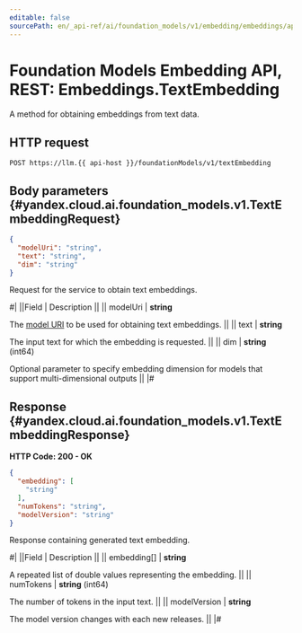 ```yaml
---
editable: false
sourcePath: en/_api-ref/ai/foundation_models/v1/embedding/embeddings/api-ref/Embeddings/textEmbedding.md
---
```


# Foundation Models Embedding API, REST: Embeddings.TextEmbedding

A method for obtaining embeddings from text data.

## HTTP request

```
POST https://llm.{{ api-host }}/foundationModels/v1/textEmbedding
```

## Body parameters {#yandex.cloud.ai.foundation_models.v1.TextEmbeddingRequest}

```json
{
  "modelUri": "string",
  "text": "string",
  "dim": "string"
}
```

Request for the service to obtain text embeddings.

#|
||Field | Description ||
|| modelUri | **string**

The [model URI](/docs/foundation-models/concepts/embeddings) to be used for obtaining text embeddings. ||
|| text | **string**

The input text for which the embedding is requested. ||
|| dim | **string** (int64)

Optional parameter to specify embedding dimension for models that support multi-dimensional outputs ||
|#

## Response {#yandex.cloud.ai.foundation_models.v1.TextEmbeddingResponse}

**HTTP Code: 200 - OK**

```json
{
  "embedding": [
    "string"
  ],
  "numTokens": "string",
  "modelVersion": "string"
}
```

Response containing generated text embedding.

#|
||Field | Description ||
|| embedding[] | **string**

A repeated list of double values representing the embedding. ||
|| numTokens | **string** (int64)

The number of tokens in the input text. ||
|| modelVersion | **string**

The model version changes with each new releases. ||
|#